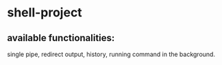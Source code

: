 # shell-project
## available functionalities:
single pipe, redirect output, history, running command in the background.
